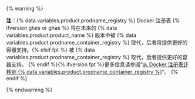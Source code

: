 {% warning %}

**注：**{% data variables.product.prodname_registry %} Docker 注册表 {% ifversion ghes or ghae %} 将在未来的 {% data variables.product.product_name %} 版本中被 {% data variables.product.prodname_container_registry %} 取代，后者将提供更好的容器支持。{% elsif fpt %} 被 {% data variables.product.prodname_container_registry %} 取代，后者提供更好的容器支持。 {% endif %}{% ifversion fpt %}更多信息请参阅“[从 Docker 注册表迁移到 {% data variables.product.prodname_container_registry %}](/packages/working-with-a-github-packages-registry/migrating-to-the-container-registry-from-the-docker-registry)”。 {% endif %}

{% endwarning %}
